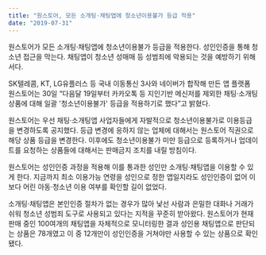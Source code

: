 ```yaml
---
title: "원스토어, 모든 소개팅·채팅앱에 청소년이용불가 등급 적용"
date: "2019-07-31"
---
```


원스토어가 모든 소개팅·채팅앱에 청소년이용불가 등급을 적용한다. 성인인증을 통해 청소년 접근을 막는다. 채팅앱이 청소년 성매매 등 성범죄에 악용되는 것을 예방하기 위해서다.

SK텔레콤, KT, LG유플러스 등 국내 이동통신 3사와 네이버가 합작해 만든 앱 플랫폼 원스토어는 30일 “다음달 19일부터 카카오톡 등 지인기반 메신저를 제외한 채팅·소개팅 상품에 대해 일괄 '청소년이용불가' 등급을 적용하기로 했다”고 밝혔다.

원스토어는 우선 채팅·소개팅앱 사업자들에게 자발적으로 청소년이용불가로 이용등급을 변경하도록 공지했다. 등급 변경에 응하지 않는 업체에 대해서는 원스토어 직권으로 해당 상품 등급을 변경한다. 이후에도 청소년이용불가 미만 등급으로 등록하거나 업데이트를 요청하는 상품들에 대해서는 판매금지 조치를 내릴 방침이다.

원스토어는 성인인증 과정을 적용해 이를 통과한 성인만 소개팅·채팅앱을 이용할 수 있게 한다. 지금까지 최소 이용가능 연령을 성인으로 정한 앱일지라도 성인인증이 없어 이보다 어린 아동·청소년 이용 여부를 확인할 길이 없었다.

소개팅·채팅앱은 본인인증 절차가 없는 경우가 많아 낯선 사람과 은밀한 대화나 거래가 쉬워 청소년 성범죄 도구로 사용되고 있다는 지적을 꾸준히 받아왔다. 원스토어가 현재 판매 중인 100여개의 채팅앱을 자체적으로 모니터링한 결과 성인용 채팅앱으로 판단되는 상품은 78개였고 이 중 12개만이 성인인증을 거쳐야만 사용할 수 있는 상품으로 확인됐다.
